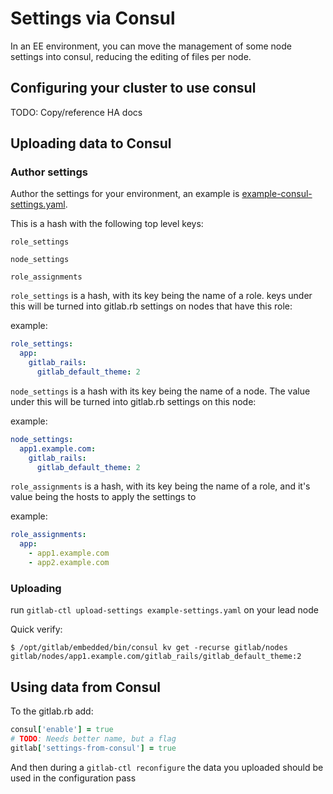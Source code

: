 # Settings via Consul

In an EE environment, you can move the management of some node settings into
consul, reducing the editing of files per node.

## Configuring your cluster to use consul

TODO: Copy/reference HA docs

## Uploading data to Consul

### Author settings

Author the settings for your environment, an example is [example-consul-settings.yaml](example-consul-settings.yaml).

This is a hash with the following top level keys:

`role_settings`

`node_settings`

`role_assignments`

`role_settings` is a hash, with its key being the name of a role.  keys under this will be turned into gitlab.rb settings on nodes that have this role:

example:

```yaml
role_settings:
  app:
    gitlab_rails:
      gitlab_default_theme: 2
```

`node_settings` is a hash with its key being the name of a node.  The value under this will be turned into gitlab.rb settings on this node:

example:

```yaml
node_settings:
  app1.example.com:
    gitlab_rails:
      gitlab_default_theme: 2
```

`role_assignments` is a hash, with its key being the name of a role, and it's value being the hosts to apply the settings to

example:

```yaml
role_assignments:
  app:
    - app1.example.com
    - app2.example.com
```

### Uploading

run `gitlab-ctl upload-settings example-settings.yaml` on your lead node

Quick verify:

```console
$ /opt/gitlab/embedded/bin/consul kv get -recurse gitlab/nodes
gitlab/nodes/app1.example.com/gitlab_rails/gitlab_default_theme:2
```

## Using data from Consul

To the gitlab.rb add:

```ruby
consul['enable'] = true
# TODO: Needs better name, but a flag
gitlab['settings-from-consul'] = true
```

And then during a `gitlab-ctl reconfigure` the data you uploaded should be used in the configuration pass
